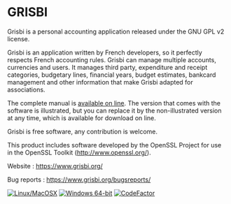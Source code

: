 GRISBI
===

Grisbi is a personal accounting application released under the GNU GPL v2 license.

Grisbi is an application written by French developers, so it
perfectly respects French accounting rules. Grisbi can manage multiple
accounts, currencies and users. It manages third party, expenditure
and receipt categories, budgetary lines, financial years, budget
estimates, bankcard management and other information that make Grisbi
adapted for associations.

The complete manual is [available on line](https://sourceforge.net/projects/grisbi/files/Documentation/manual_1.0/). The version that comes with
the software is illustrated, but you can replace it by the
non-illustrated version at any time, which is available for download on
line.

Grisbi is free software, any contribution is welcome.

This product includes software developed by the OpenSSL Project for
use in the OpenSSL Toolkit (http://www.openssl.org/).

Website :     https://www.grisbi.org/

Bug reports : https://www.grisbi.org/bugsreports/

[![Linux/MacOSX](https://travis-ci.org/grisbi/grisbi.svg?branch=master)](https://travis-ci.org/grisbi/grisbi)
[![Windows 64-bit](https://ci.appveyor.com/api/projects/status/k0hlhmde559ju7e2?svg=true)](https://ci.appveyor.com/project/LudovicRousseau/grisbi)
[![CodeFactor](https://www.codefactor.io/repository/github/grisbi/grisbi/badge)](https://www.codefactor.io/repository/github/grisbi/grisbi)
